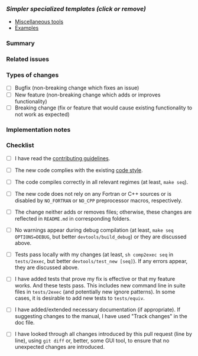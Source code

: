 <!--Thank you for contributing to ADDA. The following contains the instructions in the comments. You may remove or leave them.-->

<!--The following is a general template for changes to the main source code of ADDA. There are a few simpler ones for other cases, listed below. Click them in the Preview mode. If proceeding with a general template, please remove this list.-->

### _Simpler specialized templates (click or remove)_
- [Miscellaneous tools](?quick_pull=1&template=misc.md&title=[MISC]+_Replace+With+Suitable+Title_&labels=comp-Misc)
- [Examples](?quick_pull=1&template=example.md&title=[EXAMPLE]+_Replace+With+Suitable+Title_&labels=comp-Example)

### Summary

<!--Briefly describe the new feature(s), enhancement(s), or bugfix(es) included in this pull request.-->

### Related issues

<!--Any nontrivial pull request should first be discussed in the issue. If such issue exists, please mention the issue number here as `related to #...`. Also refer to issues, which discuss possible implementation options, if you chose one of them. Use the phrases `fixes #...` or `closes #...`, when you want an issue to be automatically closed when the pull request is merged.-->

### Types of changes

<!--What types of changes does your code introduce to ADDA? Put an `x` in the boxes that apply (replacing the space between square brackets).-->

- [ ] Bugfix (non-breaking change which fixes an issue)
- [ ] New feature (non-breaking change which adds or improves functionality)
- [ ] Breaking change (fix or feature that would cause existing functionality to not work as expected)

### Implementation notes

<!--Provide any relevant details about how the changes are implemented, how correctness was verified, how other features - if any - are affected. If this is a relatively large or complex change, explain why you chose the solution you did and what alternatives you considered. If that was discussed in issue or somewhere else, refer to it here.-->

### Checklist

<!--Put an `x` in the boxes that apply (replacing the space between square brackets). Typically, all boxes need to be checked before the final merge, but you can also fill these out after creating the PR. If you're unsure about any of them, don't hesitate to ask. If you think that some of them are not relevant, discuss this above.-->

- [ ] I have read the [contributing guidelines](https://github.com/adda-team/adda/wiki/InstructionCommitters).
- [ ] The new code complies with the existing [code style](https://github.com/adda-team/adda/wiki/CodeStyleGuide).
- [ ] The code compiles correctly in all relevant regimes (at least, `make seq`).
- [ ] The new code does not rely on any Fortran or C++ sources or is disabled by `NO_FORTRAN` or `NO_CPP` preprocessor macros, respectively.
- [ ] The change neither adds or removes files; otherwise, these changes are reflected in `README.md` in corresponding folders.  
- [ ] No warnings appear during debug compilation (at least, `make seq OPTIONS=DEBUG`, but better `devtools/build_debug`) or they are discussed above.
- [ ] Tests pass locally with my changes (at least, `sh comp2exec seq` in `tests/2exec`, but better `devtools/test_new [seq]`). If any errors appear, they are discussed above.
- [ ] I have added tests that prove my fix is effective or that my feature works. And these tests pass. This includes new command line in suite files in `tests/2exec` (and potentially new ignore patterns). In some cases, it is desirable to add new tests to `tests/equiv`. 
- [ ] I have added/extended necessary documentation (if appropriate). If suggesting changes to the manual, I have used "Track changes" in the doc file.
- [ ] I have looked through all changes introduced by this pull request (line by line), using `git diff` or, better, some GUI tool, to ensure that no unexpected changes are introduced.

